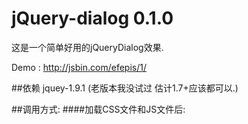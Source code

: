 jQuery-dialog 0.1.0
=======

这是一个简单好用的jQueryDialog效果.

Demo : http://jsbin.com/efepis/1/ 

##依赖
jquey-1.9.1 (老版本我没试过 估计1.7+应该都可以.)
         
##调用方式:
####加载CSS文件和JS文件后:
    <script>
    var dialog = $.jdialog.create(content,name).show();
    /*
      content 是字符串内容可以是HTML
      name 是对象标识,当丢失对象句柄的时候可以用标识重新获得
    */
    <script>
    
##实例接口:
    show() 显示
    hide() 隐藏
    html(content) 重置内容
    reset() 重置内容
    
##主对象接口:
    $.jdialog.create(content,name); 创建一个新的dialog
    $.jdialo.get(name); 根据name标识重新获得实例对象
